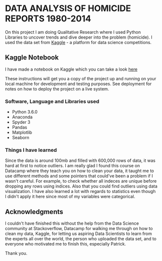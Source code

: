 # DATA ANALYSIS OF HOMICIDE REPORTS 1980-2014

On this project I am doing Qualitative Research where I used Python Libraries to uncover trends and dive deeper into the problem (homicide).
I used the data set from [Kaggle](https://www.kaggle.com/murderaccountability/homicide-reports) - a platform for data science competitions.

## Kaggle Notebook
I have made a notebook on Kaggle which you can take a look [here](https://www.kaggle.com/ninariccimarie/homicide-reports-1980-2014-analysis)

These instructions will get you a copy of the project up and running on your local machine for development and testing purposes. See deployment for notes on how to deploy the project on a live system.

### Software, Language and Libraries used
* Python 3.6.0
* Anaconda
* Spyder 3
* Pandas
* Matplotlib
* Seaborn

### Things I have learned
Since the data is around 100mb and filled with 600,000 rows of data, it was hard at first to notice outliers. I am really glad
I found this course on Datacamp where they teach you on how to clean your data, it taught me to use different methods and some pointers
that could've been a problem if I wasn't careful. For example, to check whether all indeces are unique before dropping any rows 
using indices. Also that you could find outliers using data visualization.
I have also learned a lot with regards to statistics even though I didn't apply it here since most of my variables were categorical.

## Acknowledgments

I couldn't have finished this without the help from the Data Science community at Stackoverflow, Datacamp for walking me through
on how to clean my data, Kaggle, for letting us aspiring Data Scientists to learn from the experts all over the world, the 
person who uploaded the data set, and to everyone who motivated me to finish this, especially Patrick.

Thank you.
